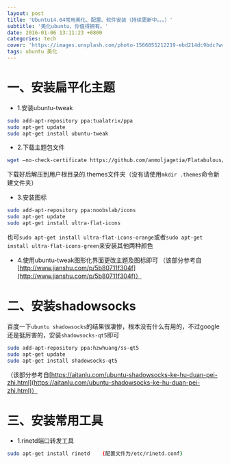 ```yaml
---
layout: post
title: 'Ubuntu14.04常用美化、配置、软件安装（持续更新中。。。）'
subtitle: '美化ubuntu，你值得拥有。'
date: 2016-01-06 13:11:23 +0800
categories: tech
cover: 'https://images.unsplash.com/photo-1566055212219-ebd214dc9bdc?w=1600&h=900'
tags: ubuntu 美化
---
```


# 一、安装扁平化主题
- 1.安装ubuntu-tweak

```bash
sudo add-apt-repository ppa:tualatrix/ppa
sudo apt-get update
sudo apt-get install ubuntu-tweak
```
- 2.下载主题包文件

```bash
wget –no-check-certificate https://github.com/anmoljagetia/Flatabulous/archive/master.zip
```
下载好后解压到用户根目录的.themes文件夹（没有请使用`mkdir .themes`命令新建文件夹）
- 3.安装图标

```bash
sudo add-apt-repository ppa:noobslab/icons
sudo apt-get update
sudo apt-get install ultra-flat-icons
```

也可`sudo apt-get install ultra-flat-icons-orange`或者`sudo apt-get install ultra-flat-icons-green`来安装其他两种颜色
- 4.使用ubuntu-tweak图形化界面更改主题及图标即可
（该部分参考自[http://www.jianshu.com/p/5b80711f304f](http://www.jianshu.com/p/5b80711f304f)）

# 二、安装shadowsocks
百度一下`ubuntu shadowsocks`的结果很凄惨，根本没有什么有用的，不过google还是挺厉害的，安装`shadowsocks-qt5`即可

```bash
sudo add-apt-repository ppa:hzwhuang/ss-qt5
sudo apt-get update
sudo apt-get install shadowsocks-qt5
```

（该部分参考自[https://aitanlu.com/ubuntu-shadowsocks-ke-hu-duan-pei-zhi.html](https://aitanlu.com/ubuntu-shadowsocks-ke-hu-duan-pei-zhi.html)）

# 三、安装常用工具
- 1.rinetd端口转发工具

```bash
sudo apt-get install rinetd    (配置文件为/etc/rinetd.conf)
```